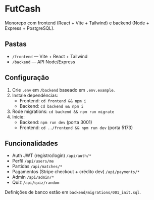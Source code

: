 # FutCash

Monorepo com frontend (React + Vite + Tailwind) e backend (Node + Express + PostgreSQL).

## Pastas
- `/frontend` — Vite + React + Tailwind
- `/backend` — API Node/Express

## Configuração
1. Crie `.env` em `/backend` baseado em `.env.example`.
2. Instale dependências:
   - Frontend: `cd frontend && npm i`
   - Backend: `cd backend && npm i`
3. Rode migrations: `cd backend && npm run migrate`
4. Inicie:
   - Backend: `npm run dev` (porta 3001)
   - Frontend: `cd ../frontend && npm run dev` (porta 5173)

## Funcionalidades
- Auth JWT (registro/login) `/api/auth/*`
- Perfil `/api/users/me`
- Partidas `/api/matches/*`
- Pagamentos (Stripe checkout + crédito dev) `/api/payments/*`
- Admin `/api/admin/*`
- Quiz `/api/quiz/random`

Definições de banco estão em `backend/migrations/001_init.sql`.
